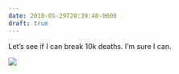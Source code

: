 ```yaml
---
date: 2018-05-29T20:39:48-0600
draft: true
---
```




Let’s see if I can break 10k deaths. I’m sure I can.

![](/images/2018/cf9c9172f6.jpg)



